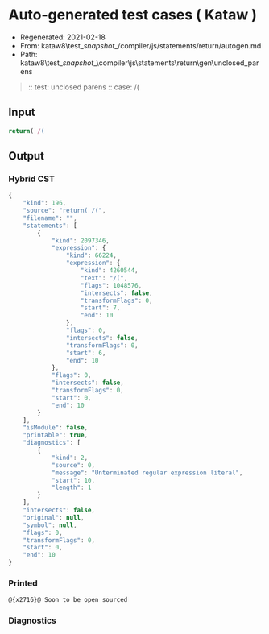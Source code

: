 # Auto-generated test cases ( Kataw )
- Regenerated: 2021-02-18
- From: kataw8\test\__snapshot__/compiler/js/statements/return/autogen.md
- Path: kataw8\test\__snapshot__\compiler\js\statements\return\gen\unclosed_parens
> :: test: unclosed parens
> :: case: /(
## Input

`````js
return( /(
`````

## Output

### Hybrid CST


```javascript
{
    "kind": 196,
    "source": "return( /(",
    "filename": "",
    "statements": [
        {
            "kind": 2097346,
            "expression": {
                "kind": 66224,
                "expression": {
                    "kind": 4260544,
                    "text": "/(",
                    "flags": 1048576,
                    "intersects": false,
                    "transformFlags": 0,
                    "start": 7,
                    "end": 10
                },
                "flags": 0,
                "intersects": false,
                "transformFlags": 0,
                "start": 6,
                "end": 10
            },
            "flags": 0,
            "intersects": false,
            "transformFlags": 0,
            "start": 0,
            "end": 10
        }
    ],
    "isModule": false,
    "printable": true,
    "diagnostics": [
        {
            "kind": 2,
            "source": 0,
            "message": "Unterminated regular expression literal",
            "start": 10,
            "length": 1
        }
    ],
    "intersects": false,
    "original": null,
    "symbol": null,
    "flags": 0,
    "transformFlags": 0,
    "start": 0,
    "end": 10
}
```

  
### Printed


```javascript
@{x2716}@ Soon to be open sourced
```

  
### Diagnostics


```javascript

```


